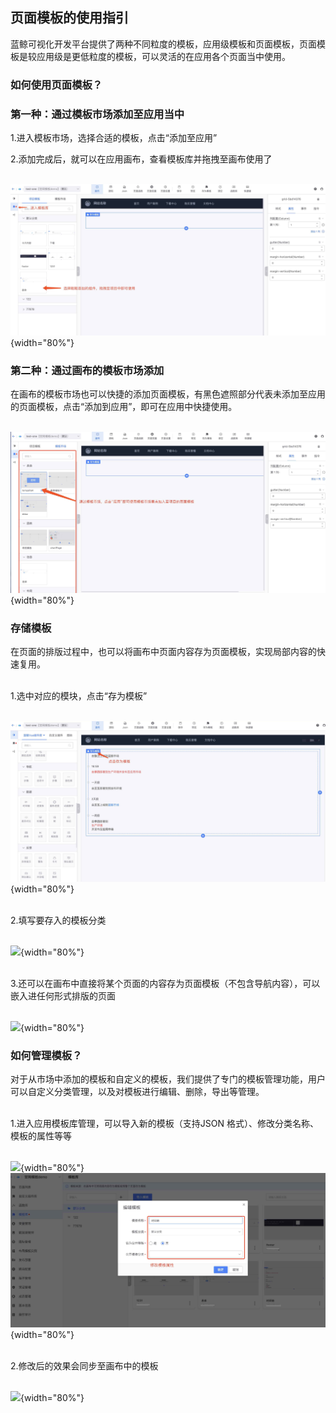 ## 页面模板的使用指引
蓝鲸可视化开发平台提供了两种不同粒度的模板，应用级模板和页面模板，页面模板是较应用级是更低粒度的模板，可以灵活的在应用各个页面当中使用。


### 如何使用页面模板？

### 第一种：通过模板市场添加至应用当中
1.进入模板市场，选择合适的模板，点击“添加至应用”

2.添加完成后，就可以在应用画布，查看模板库并拖拽至画布使用了
<br/>
<br/>

 ![](../../../images/help/media/16401439633109/16402483764730.jpg){width="80%"}



### 第二种：通过画布的模板市场添加

在画布的模板市场也可以快捷的添加页面模板，有黑色遮照部分代表未添加至应用的页面模板，点击“添加到应用”，即可在应用中快捷使用。
<br/>
<br/>

![](../../../images/help/media/16401439633109/16402486714369.jpg){width="80%"}

### 存储模板

 在页面的排版过程中，也可以将画布中页面内容存为页面模板，实现局部内容的快速复用。
 
 <br/>
 1.选中对应的模块，点击“存为模板”
<br/>
<br/>

 ![](../../../images/help/media/16401439633109/16402490797956.jpg){width="80%"}

<br/>
2.填写要存入的模板分类
<br/>
<br/>

![](../../../images/help/media/16401439633109/16402491127394.jpg){width="80%"}


<br/>
3.还可以在画布中直接将某个页面的内容存为页面模板（不包含导航内容），可以嵌入进任何形式排版的页面
<br/>
<br/>

![](../../../images/help/media/16401439633109/16402500179604.jpg){width="80%"}



### 如何管理模板？

对于从市场中添加的模板和自定义的模板，我们提供了专门的模板管理功能，用户可以自定义分类管理，以及对模板进行编辑、删除，导出等管理。

<br/>
1.进入应用模板库管理，可以导入新的模板（支持JSON 格式）、修改分类名称、模板的属性等等
<br/>
<br/>

![](../../../images/help/media/16401439633109/16402494734135.jpg){width="80%"}
![](../../../images/help/media/16401439633109/16402495559475.jpg){width="80%"}

<br/>
2.修改后的效果会同步至画布中的模板
<br/>
<br/>

![](../../../images/help/media/16401439633109/16402497665091.jpg){width="80%"}
